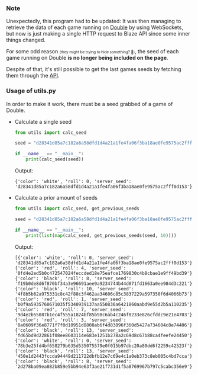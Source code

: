 ### **Note**
Unexpectedly, this program had to be updated: It was then managing to retrieve the data of each game running on [Double](https://blaze.com/pt/games/double]) by using WebSockets, but now is just making a single HTTP request to Blaze API since some inner things changed.

For some odd reason <font size=1>(they might be trying to hide something? 🤔)</font>, the seed of each game running on Double **is no longer being included on the page**.

Despite of that, it's still possible to get the last games seeds by fetching them through the [API](https://blaze.com/api/roulette_games/recent).

### **Usage of utils.py**
In order to make it work, there must be a seed grabbed of a game of Double.
* Calculate a single seed
    ```python
    from utils import calc_seed

    seed = "d28341d85a7c182a6a58dfd1d4a21a1fe4fa06f3ba18ae0fe9575ac2fff0d153"

    if __name__ == "__main__":
        print(calc_seed(seed))
    ```

    Output:
    ```JS
    {'color': 'white', 'roll': 0, 'server_seed': 'd28341d85a7c182a6a58dfd1d4a21a1fe4fa06f3ba18ae0fe9575ac2fff0d153'}
    ```

* Calculate a prior amount of seeds
    ```python
    from utils import calc_seed, get_previous_seeds

    seed = "d28341d85a7c182a6a58dfd1d4a21a1fe4fa06f3ba18ae0fe9575ac2fff0d153"

    if __name__ == "__main__":
        print(list(map(calc_seed, get_previous_seeds(seed, 10))))
    ```

    Output:
    ```JS
    [{'color': 'white', 'roll': 0, 'server_seed': 'd28341d85a7c182a6a58dfd1d4a21a1fe4fa06f3ba18ae0fe9575ac2fff0d153'}, {'color': 'red', 'roll': 4, 'server_seed': '0fd4e2ed5b0c472547024feccded18e75eafce1769830c4b8cbae1e9ff49bd39'}, {'color': 'black', 'roll': 8, 'server_seed': 'f19b0de8d6f870bf34a3e96691aee9a9234744b44d071fd1663a0ee984d3c221'}, {'color': 'black', 'roll': 10, 'server_seed': '4f8b5b62a975331c8c42f88c3f462aa34606c85c3837229a597350f6d4066b73'}, {'color': 'red', 'roll': 1, 'server_seed': 'b0f9a5935760671035f5340939137aa550836a6421860aabd9e55d2b5a110235'}, {'color': 'red', 'roll': 7, 'server_seed': '9d4e2b55087b1ec4f555a1824bf85b98c6ab4c246f8233e826cfddc9e21e4703'}, {'color': 'red', 'roll': 3, 'server_seed': '8a0609f36e8771f7f0d10951d8808ab6f4d83896f360d5427a734604c8e74406'}, {'color': 'black', 'roll': 13, 'server_seed': 'fd65bd9d22861f08ee8603114e683e1251b278a2c69d8c67b88ca4feefe24450'}, {'color': 'white', 'roll': 0, 'server_seed': '78b3e25fd4bf658279b635d535075579e0f015b97dbc20a80dd6f2259c42523f'}, {'color': 'black', 'roll': 13, 'server_seed': '450e1d2443fccda94449d211722dbfb12e7c69e4c1a0eb373c8eb005c4bd7cca'}, {'color': 'black', 'roll': 8, 'server_seed': '2d278ba09ea882b859e5bb94e63f3ae21f731d1f5a8769967b797c5cabc356e9'}]
    ```